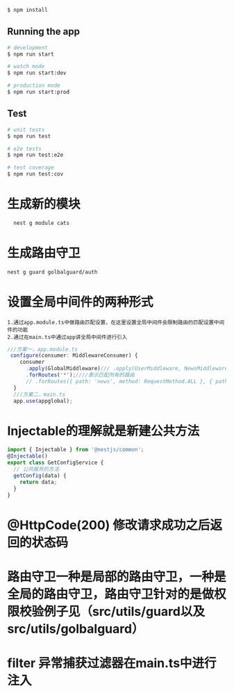 ```bash
$ npm install
```

## Running the app

```bash
# development
$ npm run start

# watch mode
$ npm run start:dev

# production mode
$ npm run start:prod
```

## Test

```bash
# unit tests
$ npm run test

# e2e tests
$ npm run test:e2e

# test coverage
$ npm run test:cov
```

# 生成新的模块
```bash
  nest g module cats
```
# 生成路由守卫
```bash
nest g guard golbalguard/auth
```

# 设置全局中间件的两种形式
```text
1.通过app.module.ts中做路由匹配设置，在这里设置全局中间件会限制路由的匹配设置中间件的功能
2.通过在main.ts中通过app讲全局中间件进行引入
```
```js
///方案一，app.module.ts
 configure(consumer: MiddlewareConsumer) {
    consumer
      .apply(GlobalMiddleware)/// .apply(UserMiddleware, NewsMiddleware, logger)多个中间件
      .forRoutes('*');////表示匹配所有的路由
      // .forRoutes({ path: 'news', method: RequestMethod.ALL }, { path: 'product', method: RequestMethod.ALL }); // 匹配多个路
  }
  ///方案二，main.ts
  app.use(appglobal);
```


# Injectable的理解就是新建公共方法
```js
import { Injectable } from '@nestjs/common';
@Injectable()
export class GetConfigService {
  // 公共服务的方法
  getConfig(data) {
    return data;
  }
}
```
#  @HttpCode(200) 修改请求成功之后返回的状态码

# 路由守卫一种是局部的路由守卫，一种是全局的路由守卫，路由守卫针对的是做权限校验例子见（src/utils/guard以及src/utils/golbalguard）

# filter 异常捕获过滤器在main.ts中进行注入


